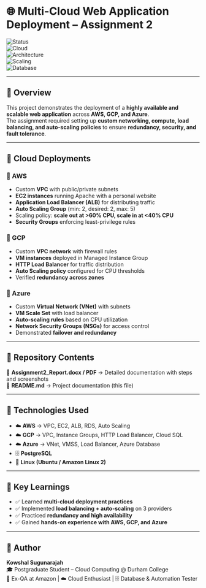 # 🌐 Multi-Cloud Web Application Deployment – Assignment 2  

![Status](https://img.shields.io/badge/Project-Completed-brightgreen)  
![Cloud](https://img.shields.io/badge/Cloud-AWS%20%7C%20GCP%20%7C%20Azure-orange)  
![Architecture](https://img.shields.io/badge/Design-High%20Availability-blue)  
![Scaling](https://img.shields.io/badge/AutoScaling-Enabled-success)  
![Database](https://img.shields.io/badge/Database-PostgreSQL-lightblue)  

---

## 📌 Overview  
This project demonstrates the deployment of a **highly available and scalable web application** across **AWS, GCP, and Azure**.  
The assignment required setting up **custom networking, compute, load balancing, and auto-scaling policies** to ensure **redundancy, security, and fault tolerance**.  

---

## 🚀 Cloud Deployments  

### 🔹 AWS  
- Custom **VPC** with public/private subnets  
- **EC2 instances** running Apache with a personal website  
- **Application Load Balancer (ALB)** for distributing traffic  
- **Auto Scaling Group** (min: 2, desired: 2, max: 5)  
- Scaling policy: **scale out at >60% CPU, scale in at <40% CPU**  
- **Security Groups** enforcing least-privilege rules  

### 🔹 GCP  
- Custom **VPC network** with firewall rules  
- **VM instances** deployed in Managed Instance Group  
- **HTTP Load Balancer** for traffic distribution  
- **Auto Scaling policy** configured for CPU thresholds  
- Verified **redundancy across zones**  

### 🔹 Azure  
- Custom **Virtual Network (VNet)** with subnets  
- **VM Scale Set** with load balancer  
- **Auto-scaling rules** based on CPU utilization  
- **Network Security Groups (NSGs)** for access control  
- Demonstrated **failover and redundancy**  

---

## 📂 Repository Contents  
📄 **Assignment2_Report.docx / PDF** → Detailed documentation with steps and screenshots  
📝 **README.md** → Project documentation (this file)  

---

## 🧰 Technologies Used  
- ☁️ **AWS** → VPC, EC2, ALB, RDS, Auto Scaling  
- ☁️ **GCP** → VPC, Instance Groups, HTTP Load Balancer, Cloud SQL  
- ☁️ **Azure** → VNet, VMSS, Load Balancer, Azure Database  
- 🗄️ **PostgreSQL**  
- 🐧 **Linux (Ubuntu / Amazon Linux 2)**  

---

## 🎯 Key Learnings  
- ✅ Learned **multi-cloud deployment practices**  
- ✅ Implemented **load balancing + auto-scaling** on 3 providers  
- ✅ Practiced **redundancy and high availability**  
- ✅ Gained **hands-on experience with AWS, GCP, and Azure**  

---

## 👤 Author  
**Kowshal Sugunarajah**  
🎓 Postgraduate Student – Cloud Computing @ Durham College  
💼 Ex-QA at Amazon | ☁️ Cloud Enthusiast | 🗄️ Database & Automation Tester  
